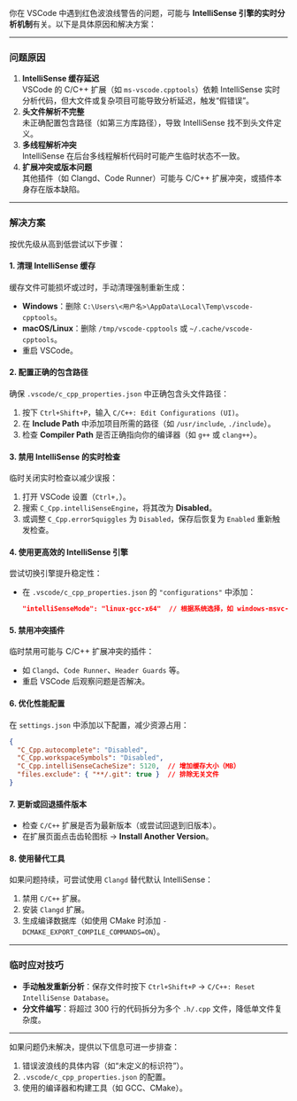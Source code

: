 你在 VSCode 中遇到红色波浪线警告的问题，可能与 **IntelliSense 引擎的实时分析机制**有关。以下是具体原因和解决方案：

---

### **问题原因**
1. **IntelliSense 缓存延迟**  
   VSCode 的 C/C++ 扩展（如 `ms-vscode.cpptools`）依赖 IntelliSense 实时分析代码，但大文件或复杂项目可能导致分析延迟，触发“假错误”。
2. **头文件解析不完整**  
   未正确配置包含路径（如第三方库路径），导致 IntelliSense 找不到头文件定义。
3. **多线程解析冲突**  
   IntelliSense 在后台多线程解析代码时可能产生临时状态不一致。
4. **扩展冲突或版本问题**  
   其他插件（如 Clangd、Code Runner）可能与 C/C++ 扩展冲突，或插件本身存在版本缺陷。

---

### **解决方案**
按优先级从高到低尝试以下步骤：

#### **1. 清理 IntelliSense 缓存**
缓存文件可能损坏或过时，手动清理强制重新生成：
- **Windows**：删除 `C:\Users\<用户名>\AppData\Local\Temp\vscode-cpptools`。
- **macOS/Linux**：删除 `/tmp/vscode-cpptools` 或 `~/.cache/vscode-cpptools`。
- 重启 VSCode。

#### **2. 配置正确的包含路径**
确保 `.vscode/c_cpp_properties.json` 中正确包含头文件路径：
1. 按下 `Ctrl+Shift+P`，输入 `C/C++: Edit Configurations (UI)`。
2. 在 **Include Path** 中添加项目所需的路径（如 `/usr/include`, `./include`）。
3. 检查 **Compiler Path** 是否正确指向你的编译器（如 `g++` 或 `clang++`）。

#### **3. 禁用 IntelliSense 的实时检查**
临时关闭实时检查以减少误报：
1. 打开 VSCode 设置（`Ctrl+,`）。
2. 搜索 `C_Cpp.intelliSenseEngine`，将其改为 **Disabled**。
3. 或调整 `C_Cpp.errorSquiggles` 为 `Disabled`，保存后恢复为 `Enabled` 重新触发检查。

#### **4. 使用更高效的 IntelliSense 引擎**
尝试切换引擎提升稳定性：
- 在 `.vscode/c_cpp_properties.json` 的 `"configurations"` 中添加：
  ```json
  "intelliSenseMode": "linux-gcc-x64"  // 根据系统选择，如 windows-msvc-x64
  ```

#### **5. 禁用冲突插件**
临时禁用可能与 C/C++ 扩展冲突的插件：
- 如 `Clangd`、`Code Runner`、`Header Guards` 等。
- 重启 VSCode 后观察问题是否解决。

#### **6. 优化性能配置**
在 `settings.json` 中添加以下配置，减少资源占用：
```json
{
  "C_Cpp.autocomplete": "Disabled",
  "C_Cpp.workspaceSymbols": "Disabled",
  "C_Cpp.intelliSenseCacheSize": 5120,  // 增加缓存大小（MB）
  "files.exclude": { "**/.git": true }  // 排除无关文件
}
```

#### **7. 更新或回退插件版本**
- 检查 `C/C++` 扩展是否为最新版本（或尝试回退到旧版本）。
- 在扩展页面点击齿轮图标 → **Install Another Version**。

#### **8. 使用替代工具**
如果问题持续，可尝试使用 `Clangd` 替代默认 IntelliSense：
1. 禁用 `C/C++` 扩展。
2. 安装 `Clangd` 扩展。
3. 生成编译数据库（如使用 CMake 时添加 `-DCMAKE_EXPORT_COMPILE_COMMANDS=ON`）。

---

### **临时应对技巧**
- **手动触发重新分析**：保存文件时按下 `Ctrl+Shift+P` → `C/C++: Reset IntelliSense Database`。
- **分文件编写**：将超过 300 行的代码拆分为多个 `.h/.cpp` 文件，降低单文件复杂度。

---

如果问题仍未解决，提供以下信息可进一步排查：
1. 错误波浪线的具体内容（如“未定义的标识符”）。
2. `.vscode/c_cpp_properties.json` 的配置。
3. 使用的编译器和构建工具（如 GCC、CMake）。
